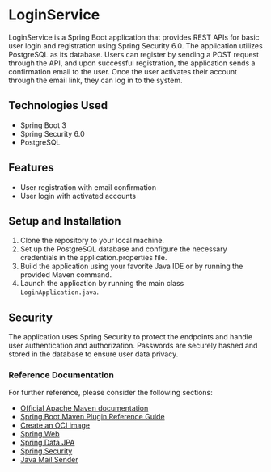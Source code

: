 # LoginService

LoginService is a Spring Boot application that provides REST APIs for basic user login and registration using Spring Security 6.0. The application utilizes PostgreSQL as its database. Users can register by sending a POST request through the API, and upon successful registration, the application sends a confirmation email to the user. Once the user activates their account through the email link, they can log in to the system.

## Technologies Used

- Spring Boot 3
- Spring Security 6.0
- PostgreSQL

## Features

- User registration with email confirmation
- User login with activated accounts

## Setup and Installation

1. Clone the repository to your local machine.
2. Set up the PostgreSQL database and configure the necessary credentials in the application.properties file.
3. Build the application using your favorite Java IDE or by running the provided Maven command.
4. Launch the application by running the main class `LoginApplication.java`.

## Security

The application uses Spring Security to protect the endpoints and handle user authentication and authorization. Passwords are securely hashed and stored in the database to ensure user data privacy.

### Reference Documentation

For further reference, please consider the following sections:

- [Official Apache Maven documentation](https://maven.apache.org/guides/index.html)
- [Spring Boot Maven Plugin Reference Guide](https://docs.spring.io/spring-boot/docs/3.1.1/maven-plugin/reference/html/)
- [Create an OCI image](https://docs.spring.io/spring-boot/docs/3.1.1/maven-plugin/reference/html/#build-image)
- [Spring Web](https://docs.spring.io/spring-boot/docs/3.1.1/reference/htmlsingle/#web)
- [Spring Data JPA](https://docs.spring.io/spring-boot/docs/3.1.1/reference/htmlsingle/#data.sql.jpa-and-spring-data)
- [Spring Security](https://docs.spring.io/spring-boot/docs/3.1.1/reference/htmlsingle/#web.security)
- [Java Mail Sender](https://docs.spring.io/spring-boot/docs/3.1.1/reference/htmlsingle/#io.email)
